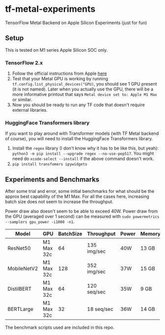 # tf-metal-experiments

TensorFlow Metal Backend on Apple Silicon Experiments (just for fun)

## Setup

This is tested on M1 series Apple Silicon SOC only. 

### TensorFlow 2.x

1. Follow the official instructions from Apple [here](https://developer.apple.com/metal/tensorflow-plugin/)
2. Test that your Metal GPU is working by running `tf.config.list_physical_devices("GPU)`, you should see 1 GPU present (it is not named). Later when you actually use the GPU, there will be a more informative printout that says `Metal device set to: Apple M1 Max` or similar.
3. Now you should be ready to run any TF code that doesn't require external libraries.

### HuggingFace Transformers library

If you want to play around with Transformer models (with TF Metal backend of course), you will need to install the HuggingFace Transformers library.

1. Install the `regex` library (I don't know why it has to be like this, but yeah): `python3 -m pip install --upgrade regex --no-use-pep517`. You might need do `xcode-select --install` if the above command doesn't work.
2. `pip install transfomers ipywidgets`

## Experiments and Benchmarks

After some trial and error, some initial benchmarks for what should be the approx best capability of the M1 Max. For all the cases here, increasing batch size does not seem to increase the throughput.

Power draw also doesn't seem to be able to exceed 40W. Power draw from the GPU (averaged over 1 second) can be measured with `sudo powermetrics --samplers gpu_power -i1000 -n1`.

| Model       | GPU        | BatchSize | Throughput  | Power | Memory |
| ----------- | ---------- | --------- | ----------- | ----- | ------ |
| ResNet50    | M1 Max 32c | 64        | 135 img/sec | 40W   | 13 GB  |
| MobileNetV2 | M1 Max 32c | 128       | 352 img/sec | 37W   | 15 GB  |
| DistilBERT  | M1 Max 32c | 64        | 120 seq/sec | 35W   | 9 GB   |
| BERTLarge   | M1 Max 32c | 32        | 18 seq/sec  | 36W   | 14 GB  |

The benchmark scripts used are included in this repo.
